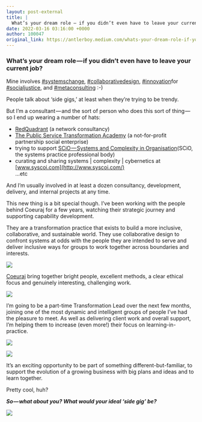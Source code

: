 ```yaml
---
layout: post-external
title: |
  What’s your dream role — if you didn’t even have to leave your current job?
date: 2022-03-16 03:16:00 +0000
author: 100047
original_link: https://antlerboy.medium.com/whats-your-dream-role-if-you-didn-t-even-have-to-leave-your-current-job-76ab9c5f1431?source=rss-97852f5a56ae------2
---
```


### What’s your dream role — if you didn’t even have to leave your current job?

Mine involves [#systemschange](https://www.linkedin.com/feed/hashtag/?keywords=systemschange&highlightedUpdateUrns=urn%3Ali%3Aactivity%3A6909771887258562560), [#collaborativedesign](https://www.linkedin.com/feed/hashtag/?keywords=collaborativedesign&highlightedUpdateUrns=urn%3Ali%3Aactivity%3A6909771887258562560), [#innovation](https://www.linkedin.com/feed/hashtag/?keywords=innovation&highlightedUpdateUrns=urn%3Ali%3Aactivity%3A6909771887258562560)for [#socialjustice](https://www.linkedin.com/feed/hashtag/?keywords=socialjustice&highlightedUpdateUrns=urn%3Ali%3Aactivity%3A6909771887258562560), and [#metaconsulting](https://www.linkedin.com/feed/hashtag/?keywords=metaconsulting&highlightedUpdateUrns=urn%3Ali%3Aactivity%3A6909771887258562560) :-)

People talk about ‘side gigs,’ at least when they’re trying to be trendy.

But I’m a consultant — and the sort of person who does this sort of thing — so I end up wearing a number of hats:  
- [RedQuadrant](https://www.linkedin.com/company/redquadrant/) (a network consultancy)  
- [The Public Service Transformation Academy](https://www.linkedin.com/company/the-public-service-transformation-academy/) (a not-for-profit partnership social enterprise)  
- trying to support [SCiO — Systems and Complexity in Organisation](https://www.linkedin.com/company/scio---systems-and-cybernetics-in-organisation/)(SCiO, the systems practice professional body)  
- curating and sharing systems | complexity | cybernetics at [www.syscoi.com](http://www.syscoi.com/)  
…etc

And I’m usually involved in at least a dozen consultancy, development, delivery, and internal projects at any time.

This new thing is a bit special though. I’ve been working with the people behind Coeuraj for a few years, watching their strategic journey and supporting capability development.

They are a transformation practice that exists to build a more inclusive, collaborative, and sustainable world. They use collaborative design to confront systems at odds with the people they are intended to serve and deliver inclusive ways for groups to work together across boundaries and interests.

![](https://cdn-images-1.medium.com/max/1024/0*LgD1oszgxUjwKm0Q)

[Coeuraj](https://www.linkedin.com/company/coeuraj/) bring together bright people, excellent methods, a clear ethical focus and genuinely interesting, challenging work.

![](https://cdn-images-1.medium.com/max/1004/0*4GmF_cm289lzsqGb)

I’m going to be a part-time Transformation Lead over the next few months, joining one of the most dynamic and intelligent groups of people I’ve had the pleasure to meet. As well as delivering client work and overall support, I’m helping them to increase (even more!) their focus on learning-in-practice.

![](https://cdn-images-1.medium.com/max/1024/0*YfL-gc3tCzd78mXG)

![](https://cdn-images-1.medium.com/max/1024/0*N60OBShvLGlw6KFf)

It’s an exciting opportunity to be part of something different-but-familiar, to support the evolution of a growing business with big plans and ideas and to learn together.

Pretty cool, huh?

**_So — what about you? What would your ideal ‘side gig’ be?_**

 ![](https://medium.com/_/stat?event=post.clientViewed&referrerSource=full_rss&postId=76ab9c5f1431)
